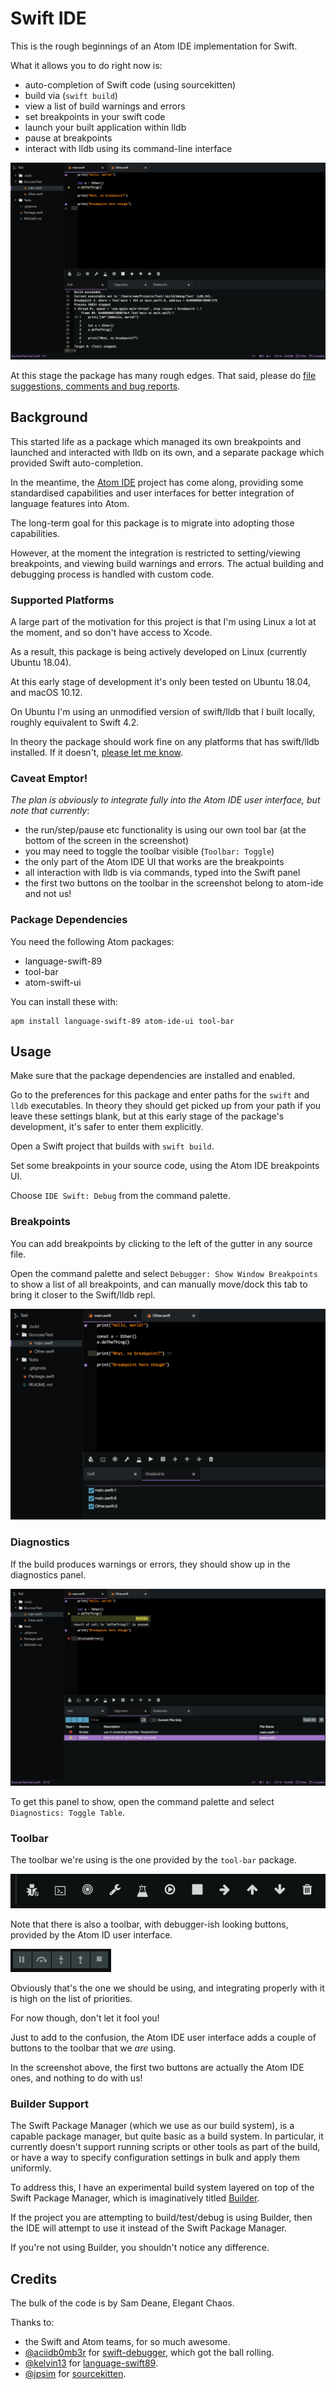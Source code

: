 # Swift IDE

This is the rough beginnings of an Atom IDE implementation for Swift.

What it allows you to do right now is:

- auto-completion of Swift code (using sourcekitten)
- build via (`swift build`)
- view a list of build warnings and errors
- set breakpoints in your swift code
- launch your built application within lldb
- pause at breakpoints
- interact with lldb using its command-line interface

![screenshots](screenshots/overview.png)

At this stage the package has many rough edges. That said, please do [file suggestions, comments and bug reports](https://github.com/elegantchaos/atom-ide-swift/issues).


## Background

This started life as a package which managed its own breakpoints and launched and interacted with lldb on its own, and a separate package which provided Swift auto-completion.

In the meantime, the [Atom IDE](https://ide.atom.io/) project has come along, providing some standardised capabilities and user interfaces for better integration of language features into Atom.

The long-term goal for this package is to migrate into adopting those capabilities.

However, at the moment the integration is restricted to setting/viewing breakpoints, and viewing build warnings and errors. The actual building and debugging process is handled with custom code.


### Supported Platforms

A large part of the motivation for this project is that I'm using Linux a lot at the moment, and so don't have access to Xcode.

As a result, this package is being actively developed on Linux (currently Ubuntu 18.04).

At this early stage of development it's only been tested on Ubuntu 18.04, and macOS 10.12.

On Ubuntu I'm using an unmodified version of swift/lldb that I built locally, roughly equivalent to Swift 4.2.

In theory the package should work fine on any platforms that has swift/lldb installed. If it doesn't, [please let me know](https://github.com/elegantchaos/atom-ide-swift/issues).


### Caveat Emptor!

*The plan is obviously to integrate fully into the Atom IDE user interface, but note that currently*:

- the run/step/pause etc functionality is using our own tool bar (at the bottom of the screen in the screenshot)
- you may need to toggle the toolbar visible (`Toolbar: Toggle`)
- the only part of the Atom IDE UI that works are the breakpoints
- all interaction with lldb is via commands, typed into the Swift panel
- the first two buttons on the toolbar in the screenshot belong to atom-ide and not us!


### Package Dependencies

You need the following Atom packages:

- language-swift-89
- tool-bar
- atom-swift-ui

You can install these with:

```
apm install language-swift-89 atom-ide-ui tool-bar
```

## Usage

Make sure that the package dependencies are installed and enabled.

Go to the preferences for this package and enter paths for the `swift` and `lldb` executables. In theory they should get picked up from your path if you leave these settings blank, but at this early stage of the package's development, it's safer to enter them explicitly.

Open a Swift project that builds with `swift build`.

Set some breakpoints in your source code, using the Atom IDE breakpoints UI.

Choose `IDE Swift: Debug` from the command palette.


### Breakpoints

You can add breakpoints by clicking to the left of the gutter in any source file.

Open the command palette and select `Debugger: Show Window Breakpoints` to show a list of all breakpoints, and can manually move/dock this tab to bring it closer to the Swift/lldb repl.

![breakpoints screenshot](screenshots/breakpoints.png)


### Diagnostics

If the build produces warnings or errors, they should show up in the diagnostics panel.

![diagnostics](screenshots/diagnostics.png)

To get this panel to show, open the command palette and select `Diagnostics: Toggle Table`.


### Toolbar

The toolbar we're using is the one provided by the `tool-bar` package.

![toolbar](screenshots/toolbar.png)


Note that there is also a toolbar, with debugger-ish looking buttons, provided by the Atom ID user interface.

![atom toolbar](screenshots/atom-debugger-toolbar.png)

Obviously that's the one we should be using, and integrating properly with it is high on the list of priorities.

For now though, don't let it fool you!

Just to add to the confusion, the Atom IDE user interface adds a couple of buttons to the toolbar that we _are_ using.

In the screenshot above, the first two buttons are actually the Atom IDE ones, and nothing to do with us!


### Builder Support

The Swift Package Manager (which we use as our build system), is a capable package manager, but quite basic as a build system. In particular, it currently doesn't support running scripts or other tools as part of the build, or have a way to specify configuration settings in bulk and apply them uniformly.

To address this, I have an experimental build system layered on top of the Swift Package Manager, which is imaginatively titled [Builder](https://github.com/elegantchaos/builder).

If the project you are attempting to build/test/debug is using Builder, then the IDE will attempt to use it instead of the Swift Package Manager.

If you're not using Builder, you shouldn't notice any difference.



## Credits

The bulk of the code is by Sam Deane, Elegant Chaos.

Thanks to:

- the Swift and Atom teams, for so much awesome.
- [@aciidb0mb3r](https://github.com/aciidb0mb3r/) for [swift-debugger](https://github.com/aciidb0mb3r/atom-swift-debugger), which got the ball rolling.
- [@kelvin13](https://github.com/kelvin13) for [language-swift89](https://github.com/kelvin13/atom-swift-89/blob/master/settings/language-swift.cson).
- [@jpsim](https://github.com/jpsim) for [sourcekitten](https://github.com/jpsim/SourceKitten).
